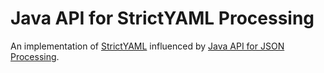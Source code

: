 # Java API for StrictYAML Processing

An implementation of [StrictYAML](https://github.com/crdoconnor/strictyaml) influenced by [Java API for JSON Processing](https://github.com/eclipse-ee4j/jsonp).

